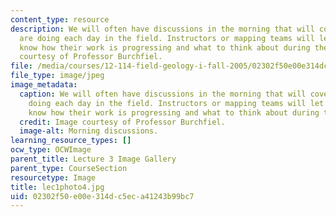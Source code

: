 ```yaml
---
content_type: resource
description: We will often have discussions in the morning that will cover what we
  are doing each day in the field. Instructors or mapping teams will let the others
  know how their work is progressing and what to think about during the day. Image
  courtesy of Professor Burchfiel.
file: /media/courses/12-114-field-geology-i-fall-2005/02302f50e00e314dc5eca41243b99bc7_lec1photo4.jpg
file_type: image/jpeg
image_metadata:
  caption: We will often have discussions in the morning that will cover what we are
    doing each day in the field. Instructors or mapping teams will let the others
    know how their work is progressing and what to think about during the day.
  credit: Image courtesy of Professor Burchfiel.
  image-alt: Morning discussions.
learning_resource_types: []
ocw_type: OCWImage
parent_title: Lecture 3 Image Gallery
parent_type: CourseSection
resourcetype: Image
title: lec1photo4.jpg
uid: 02302f50-e00e-314d-c5ec-a41243b99bc7
---
```


